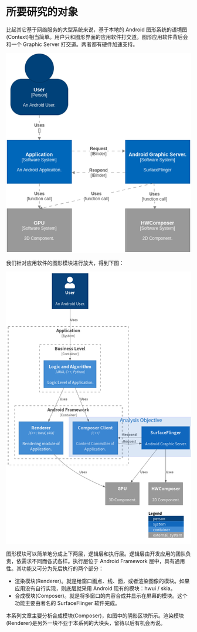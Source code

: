 # 所要研究的对象

比起其它基于网络服务的大型系统来说，基于本地的 Android 图形系统的语境图(Context)相当简单。用户只和图形界面的应用软件打交道。图形应用软件背后会和一个 Graphic Server 打交道。两者都有硬件加速支持。

![Android 图形系统的语境图1](graphic-system-01.png)

我们针对应用软件的图形模块进行放大，得到下图：

![Android 图形系统的语境图2](graphic-system-02a.png)

图形模块可以简单地分成上下两层，逻辑层和执行层。逻辑层由开发应用的团队负责，依需求不同而各式各样。执行层位于 Android Framework 层中，具有通用性。其功能又可分为先后执行的两个部分：
* 渲染模块(Renderer)。就是给窗口画点、线、面，或者渲染图像的模块。如果应用没有自行实现，则底层就采用 Android 现有的模块：hwui / skia。
* 合成模块(Composer)。就是将多窗口的内容合成并显示在屏幕的模块。这个功能主要由著名的 SurfaceFlinger 软件完成。

本系列文章主要分析合成模块(Composer)，如图中的阴影区块所示。渲染模块(Renderer)是另外一块不亚于本系列的大块头，留待以后有机会再说。
